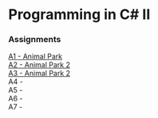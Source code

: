 # Programming in C# II
### Assignments

[A1 - Animal Park](../../tree/master/A1-AnimalPark/Assignment1)  
[A2 - Animal Park 2](../../tree/master/A2-AnimalPark2/Assignment2)  
[A3 - Animal Park 2](../../tree/master/A3-AnimalPark3/Assignment3)  
A4 -  
A5 -  
A6 -  
A7 -  
